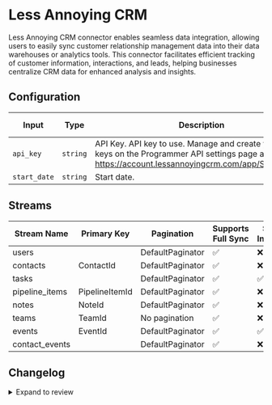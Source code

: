 # Less Annoying CRM
Less Annoying CRM connector  enables seamless data integration, allowing users to easily sync customer relationship management data into their data warehouses or analytics tools. This connector facilitates efficient tracking of customer information, interactions, and leads, helping businesses centralize CRM data for enhanced analysis and insights.

## Configuration

| Input | Type | Description | Default Value |
|-------|------|-------------|---------------|
| `api_key` | `string` | API Key. API key to use. Manage and create your API keys on the Programmer API settings page at https://account.lessannoyingcrm.com/app/Settings/Api. |  |
| `start_date` | `string` | Start date.  |  |

## Streams
| Stream Name | Primary Key | Pagination | Supports Full Sync | Supports Incremental |
|-------------|-------------|------------|---------------------|----------------------|
| users |  | DefaultPaginator | ✅ |  ❌  |
| contacts | ContactId | DefaultPaginator | ✅ |  ❌  |
| tasks |  | DefaultPaginator | ✅ |  ✅  |
| pipeline_items | PipelineItemId | DefaultPaginator | ✅ |  ❌  |
| notes | NoteId | DefaultPaginator | ✅ |  ❌  |
| teams | TeamId | No pagination | ✅ |  ❌  |
| events | EventId | DefaultPaginator | ✅ |  ✅  |
| contact_events |  | DefaultPaginator | ✅ |  ❌  |

## Changelog

<details>
  <summary>Expand to review</summary>

| Version          | Date              | Pull Request | Subject        |
|------------------|-------------------|--------------|----------------|
| 0.0.26 | 2025-07-12 | [63127](https://github.com/airbytehq/airbyte/pull/63127) | Update dependencies |
| 0.0.25 | 2025-07-05 | [62546](https://github.com/airbytehq/airbyte/pull/62546) | Update dependencies |
| 0.0.24 | 2025-06-28 | [62183](https://github.com/airbytehq/airbyte/pull/62183) | Update dependencies |
| 0.0.23 | 2025-06-21 | [61835](https://github.com/airbytehq/airbyte/pull/61835) | Update dependencies |
| 0.0.22 | 2025-06-14 | [60590](https://github.com/airbytehq/airbyte/pull/60590) | Update dependencies |
| 0.0.21 | 2025-05-10 | [59792](https://github.com/airbytehq/airbyte/pull/59792) | Update dependencies |
| 0.0.20 | 2025-05-03 | [59279](https://github.com/airbytehq/airbyte/pull/59279) | Update dependencies |
| 0.0.19 | 2025-04-26 | [58753](https://github.com/airbytehq/airbyte/pull/58753) | Update dependencies |
| 0.0.18 | 2025-04-19 | [58179](https://github.com/airbytehq/airbyte/pull/58179) | Update dependencies |
| 0.0.17 | 2025-04-12 | [57748](https://github.com/airbytehq/airbyte/pull/57748) | Update dependencies |
| 0.0.16 | 2025-04-05 | [57047](https://github.com/airbytehq/airbyte/pull/57047) | Update dependencies |
| 0.0.15 | 2025-03-29 | [56639](https://github.com/airbytehq/airbyte/pull/56639) | Update dependencies |
| 0.0.14 | 2025-03-22 | [56036](https://github.com/airbytehq/airbyte/pull/56036) | Update dependencies |
| 0.0.13 | 2025-03-08 | [55507](https://github.com/airbytehq/airbyte/pull/55507) | Update dependencies |
| 0.0.12 | 2025-03-01 | [54753](https://github.com/airbytehq/airbyte/pull/54753) | Update dependencies |
| 0.0.11 | 2025-02-22 | [54331](https://github.com/airbytehq/airbyte/pull/54331) | Update dependencies |
| 0.0.10 | 2025-02-15 | [53843](https://github.com/airbytehq/airbyte/pull/53843) | Update dependencies |
| 0.0.9 | 2025-02-08 | [53269](https://github.com/airbytehq/airbyte/pull/53269) | Update dependencies |
| 0.0.8 | 2025-02-01 | [52759](https://github.com/airbytehq/airbyte/pull/52759) | Update dependencies |
| 0.0.7 | 2025-01-25 | [52231](https://github.com/airbytehq/airbyte/pull/52231) | Update dependencies |
| 0.0.6 | 2025-01-18 | [51826](https://github.com/airbytehq/airbyte/pull/51826) | Update dependencies |
| 0.0.5 | 2025-01-11 | [51143](https://github.com/airbytehq/airbyte/pull/51143) | Update dependencies |
| 0.0.4 | 2024-12-28 | [50665](https://github.com/airbytehq/airbyte/pull/50665) | Update dependencies |
| 0.0.3 | 2024-12-21 | [49606](https://github.com/airbytehq/airbyte/pull/49606) | Update dependencies |
| 0.0.2 | 2024-12-12 | [49227](https://github.com/airbytehq/airbyte/pull/49227) | Update dependencies |
| 0.0.1 | 2024-10-31 | | Initial release by [@bishalbera](https://github.com/bishalbera) via Connector Builder |

</details>
